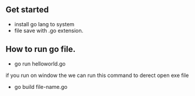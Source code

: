 ## Get started

- install go lang to system
- file save with .go extension.

## How to run go file.
- go run helloworld.go

if you run on window the we can run this command to derect open exe file
- go build file-name.go

